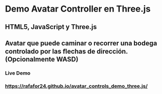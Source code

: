 # Demo Avatar Controller en Three.js
## HTML5, JavaScript y Three.js
## Avatar que puede caminar o recorrer una bodega controlado por las ﬂechas de dirección. (Opcionalmente WASD)
### Live Demo
### https://rafafor24.github.io/avatar_controls_demo_three.js/